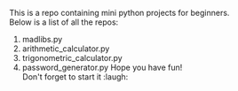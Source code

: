 This is a repo containing mini python projects for beginners.  
Below is a list of all the repos:  
1. madlibs.py
2. arithmetic_calculator.py
3. trigonometric_calculator.py
4. password_generator.py
Hope you have fun!  
Don't forget to start it :laugh: